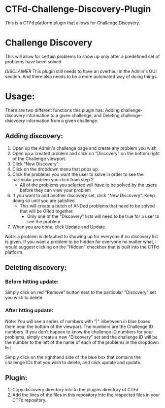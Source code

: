 # CTFd-Challenge-Discovery-Plugin
This is a CTFd platform plugin that allows for Challenge Discovery.

# Challenge Discovery
This will allow for certain problems to show up only after a predefined set of problems have been solved.

*DISCLAIMER* This plugin still needs to have an overhaul in the Admin's GUI section. And there also needs to be a more automated way of doing things.

# Usage:
There are two different functions this plugin has: Adding challenge-discovery information to a given challenge, and Deleting challenge-dsicvoery information from a given challenge.

## Adding discovery:
1. Open up the Admin's challenge page and create any problem you wish.
1. Open up a created problem and click on "Discovery" on the bottom right of the Challenge viewport.
1. Click "New Discovery".
1. Click on the dropdown menu that pops up.
1. Click the problems you want the user to solve in order to see the particular problem you click from step 2.
    * All of the problems you selected will have to be solved by the users before they can view your problem
1. If you want to add another discovery set, click "New Discovery". Keep doing so until you are satisfied.
    * This will create a butch of ANDed problems that need to be solved that will be ORed together.
        * Only one of the "Discovery" lists will need to be true for a user to see the problem.
1. When you are done, click Update and Update.

*Note:* a problem is defaulted to showing up for everyone if no discovery list is given. If you want a problem to be hidden for everyone no matter what, I would suggest clicking on the "Hidden" checkbox that is built into the CTFd platform.

## Deleting discovery:
### Before hitting update:
Simply click on red "Remove" button next to the particular "Discovery" set you wish to delete.

### After htting update:
Note: You will see a series of numbers with "|" inbetween in blue boxes them near the bottom of the viewport. The numbers are the Challenge ID numbers. If you don't happen to know the challenge ID numbers for your problems, simply create a new "Discovery" set and the challenge ID will be the number to the left of the name of each of the problems in the dropdown list.

Simply click on the righthand side of the blue box that contains the challenge IDs that you wish to delete, and click update and update.

## Plugin:
1. Copy discovery directory into to the plugins directory of CTFd
1. Add the lines of the files in this repository into the respected files in your CTFd repository.
